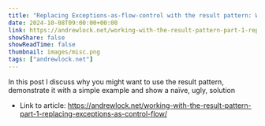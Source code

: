```yaml
---
title: "Replacing Exceptions-as-flow-control with the result pattern: Working with the result pattern - Part 1"
date: 2024-10-08T09:00:00+00:00
link: https://andrewlock.net/working-with-the-result-pattern-part-1-replacing-exceptions-as-control-flow/
showShare: false
showReadTime: false
thumbnail: images/misc.png
tags: ["andrewlock.net"]
---
```

In this post I discuss why you might want to use the result pattern, demonstrate it with a simple example and show a naïve, ugly, solution

- Link to article: https://andrewlock.net/working-with-the-result-pattern-part-1-replacing-exceptions-as-control-flow/